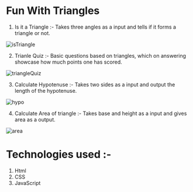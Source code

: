 # Fun With Triangles

1. Is it a Triangle :- Takes three angles as a input and tells if it forms a triangle or not.

![isTriangle](https://user-images.githubusercontent.com/75312513/193813542-1ffefff7-94a4-4f7d-a2e2-934e15b9b718.png)



2. Trianle Quiz :- Basic questions based on triangles, which on answering showcase how much points one has scored.


![triangleQuiz](https://user-images.githubusercontent.com/75312513/193813628-df57e179-745e-41fb-9421-db50ffbaa58f.png)



3. Calculate Hypotenuse :- Takes two sides as a input and output the length of the hypotenuse.


![hypo](https://user-images.githubusercontent.com/75312513/193813691-f8cbab8c-8f5f-4190-a6a8-3cd358d317b2.png)



4. Calculate Area of triangle :- Takes base and height as a input and gives area as a output.


![area](https://user-images.githubusercontent.com/75312513/193813734-5ba67898-df14-460d-acc1-392bdfa37481.png)







# Technologies used :-
1. Html
2. CSS
3. JavaScript
